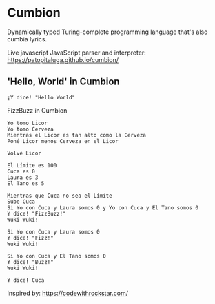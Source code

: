 # Cumbion

Dynamically typed Turing-complete programming language that's also cumbia lyrics.

Live javascript JavaScript parser and interpreter: https://patopitaluga.github.io/cumbion/

## 'Hello, World' in Cumbion
```
¡Y dice! "Hello World"
```

FizzBuzz in Cumbion

```
Yo tomo Licor
Yo tomo Cerveza
Mientras el Licor es tan alto como la Cerveza
Poné Licor menos Cerveza en el Licor

Volvé Licor

El Límite es 100
Cuca es 0
Laura es 3
El Tano es 5

Mientras que Cuca no sea el Límite
Sube Cuca
Si Yo con Cuca y Laura somos 0 y Yo con Cuca y El Tano somos 0
Y dice! "FizzBuzz!"
Wuki Wuki!

Si Yo con Cuca y Laura somos 0
Y dice! "Fizz!"
Wuki Wuki!

Si Yo con Cuca y El Tano somos 0
Y dice! "Buzz!"
Wuki Wuki!

Y dice! Cuca
```

Inspired by: https://codewithrockstar.com/
